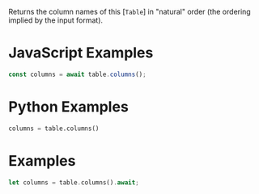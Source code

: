 Returns the column names of this [`Table`] in "natural" order (the ordering
implied by the input format).

<div class="javascript">

# JavaScript Examples

```javascript
const columns = await table.columns();
```

</div>
<div class="python">

# Python Examples

```python
columns = table.columns()
```

</div>
<div class="rust">

# Examples

```rust
let columns = table.columns().await;
```

</div>
